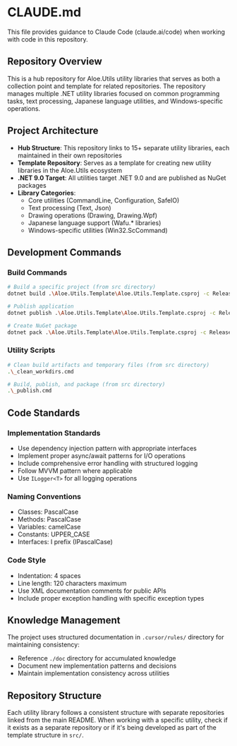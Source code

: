 # CLAUDE.md

This file provides guidance to Claude Code (claude.ai/code) when working with code in this repository.

## Repository Overview

This is a hub repository for Aloe.Utils utility libraries that serves as both a collection point and template for related repositories. The repository manages multiple .NET utility libraries focused on common programming tasks, text processing, Japanese language utilities, and Windows-specific operations.

## Project Architecture

- **Hub Structure**: This repository links to 15+ separate utility libraries, each maintained in their own repositories
- **Template Repository**: Serves as a template for creating new utility libraries in the Aloe.Utils ecosystem
- **.NET 9.0 Target**: All utilities target .NET 9.0 and are published as NuGet packages
- **Library Categories**:
  - Core utilities (CommandLine, Configuration, SafeIO)
  - Text processing (Text, Json)
  - Drawing operations (Drawing, Drawing.Wpf)
  - Japanese language support (Wafu.* libraries)
  - Windows-specific utilities (Win32.ScCommand)

## Development Commands

### Build Commands
```bash
# Build a specific project (from src directory)
dotnet build .\Aloe.Utils.Template\Aloe.Utils.Template.csproj -c Release

# Publish application
dotnet publish .\Aloe.Utils.Template\Aloe.Utils.Template.csproj -c Release -r win-x64 -o .\publish\AloeUtilsTemplate

# Create NuGet package
dotnet pack .\Aloe.Utils.Template\Aloe.Utils.Template.csproj -c Release -o .\publish
```

### Utility Scripts
```bash
# Clean build artifacts and temporary files (from src directory)
.\_clean_workdirs.cmd

# Build, publish, and package (from src directory) 
.\_publish.cmd
```

## Code Standards

### Implementation Standards
- Use dependency injection pattern with appropriate interfaces
- Implement proper async/await patterns for I/O operations
- Include comprehensive error handling with structured logging
- Follow MVVM pattern where applicable
- Use `ILogger<T>` for all logging operations

### Naming Conventions
- Classes: PascalCase
- Methods: PascalCase  
- Variables: camelCase
- Constants: UPPER_CASE
- Interfaces: I prefix (IPascalCase)

### Code Style
- Indentation: 4 spaces
- Line length: 120 characters maximum
- Use XML documentation comments for public APIs
- Include proper exception handling with specific exception types

## Knowledge Management

The project uses structured documentation in `.cursor/rules/` directory for maintaining consistency:
- Reference `./doc` directory for accumulated knowledge
- Document new implementation patterns and decisions
- Maintain implementation consistency across utilities

## Repository Structure

Each utility library follows a consistent structure with separate repositories linked from the main README. When working with a specific utility, check if it exists as a separate repository or if it's being developed as part of the template structure in `src/`.